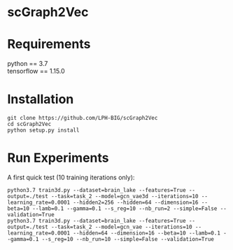 # scGraph2Vec

# Requirements
python == 3.7  
tensorflow == 1.15.0

# Installation
```
git clone https://github.com/LPH-BIG/scGraph2Vec
cd scGraph2Vec
python setup.py install
```

# Run Experiments
A first quick test (10 training iterations only):
```
python3.7 train3d.py --dataset=brain_lake --features=True --output=./test --task=task_2 --model=gcn_vae3d --iterations=10 --learning_rate=0.0001 --hidden2=256 --hidden=64 --dimension=16 --beta=10 --lamb=0.1 --gamma=0.1 --s_reg=10 --nb_run=2 --simple=False --validation=True
python3.7 train3d.py --dataset=brain_lake --features=True --output=./test --task=task_2 --model=gcn_vae --iterations=10 --learning_rate=0.0001 --hidden=64 --dimension=16 --beta=10 --lamb=0.1 --gamma=0.1 --s_reg=10 --nb_run=10 --simple=False --validation=True
```
